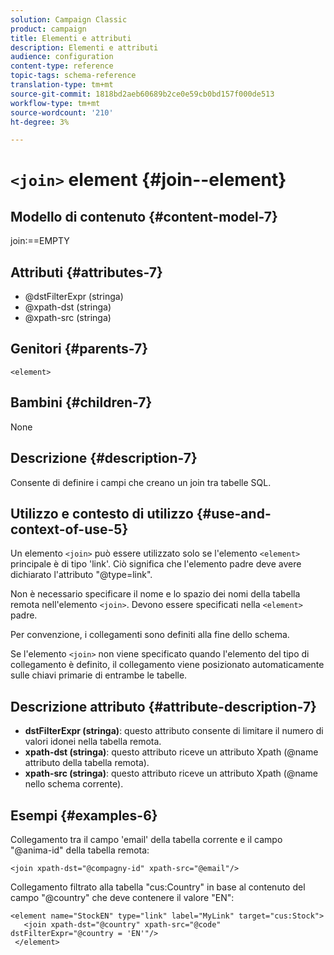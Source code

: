 ```yaml
---
solution: Campaign Classic
product: campaign
title: Elementi e attributi
description: Elementi e attributi
audience: configuration
content-type: reference
topic-tags: schema-reference
translation-type: tm+mt
source-git-commit: 1818bd2aeb60689b2ce0e59cb0bd157f000de513
workflow-type: tm+mt
source-wordcount: '210'
ht-degree: 3%

---
```



# `<join>` element  {#join--element}

## Modello di contenuto {#content-model-7}

join:==EMPTY

## Attributi {#attributes-7}

* @dstFilterExpr (stringa)
* @xpath-dst (stringa)
* @xpath-src (stringa)

## Genitori {#parents-7}

`<element>`

## Bambini {#children-7}

None

## Descrizione {#description-7}

Consente di definire i campi che creano un join tra tabelle SQL.

## Utilizzo e contesto di utilizzo {#use-and-context-of-use-5}

Un elemento `<join>` può essere utilizzato solo se l&#39;elemento `<element>` principale è di tipo &#39;link&#39;. Ciò significa che l&#39;elemento padre deve avere dichiarato l&#39;attributo &quot;@type=link&quot;.

Non è necessario specificare il nome e lo spazio dei nomi della tabella remota nell&#39;elemento `<join>`. Devono essere specificati nella `<element>` padre.

Per convenzione, i collegamenti sono definiti alla fine dello schema.

Se l&#39;elemento `<join>` non viene specificato quando l&#39;elemento del tipo di collegamento è definito, il collegamento viene posizionato automaticamente sulle chiavi primarie di entrambe le tabelle.

## Descrizione attributo {#attribute-description-7}

* **dstFilterExpr (stringa)**: questo attributo consente di limitare il numero di valori idonei nella tabella remota.
* **xpath-dst (stringa)**: questo attributo riceve un attributo Xpath (@name attributo della tabella remota).
* **xpath-src (stringa)**: questo attributo riceve un attributo Xpath (@name nello schema corrente).

## Esempi {#examples-6}

Collegamento tra il campo &#39;email&#39; della tabella corrente e il campo &quot;@anima-id&quot; della tabella remota:

```
<join xpath-dst="@compagny-id" xpath-src="@email"/>
```

Collegamento filtrato alla tabella &quot;cus:Country&quot; in base al contenuto del campo &quot;@country&quot; che deve contenere il valore &quot;EN&quot;:

```
<element name="StockEN" type="link" label="MyLink" target="cus:Stock">
   <join xpath-dst="@country" xpath-src="@code" dstFilterExpr="@country = 'EN'"/>
 </element>
```
